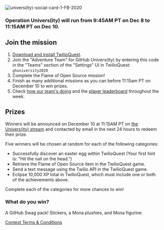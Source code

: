 ![univers(ity)-social-card-1-FB-2020](https://user-images.githubusercontent.com/6633808/101407837-c50eb200-38db-11eb-90ff-4888b5598de0.png)

### Operation Univers(ity) will run from 9:45AM PT on Dec 8 to 11:15AM PT on Dec 10.

## Join the mission
1. [Download and install TwilioQuest](https://www.twilio.com/quest/download).
2. Join the "Adventure Team" for GitHub Univers(ity) by entering this code in the "Teams" section of the "Settings" UI in TwilioQuest: `ghuniversity2020`
3. Complete the Flame of Open Source mission!
4. Finish as many additional missions as you can before 11:15am PT on December 10 to win prizes.
3. Check [how our team's doing](https://www.twilio.com/quest/events/ghuniversity2020) and the [player leaderboard](https://www.twilio.com/quest/events/ghuniversity2020/players) throughout the week.

## Prizes
Winners will be announced on December 10 at 11:15AM PT on [the Univers(ity) stream](https://education.github.com/university) and contacted by email in the next 24 hours to redeem their prize. 

Five winners will be chosen at random for each of the following categories:

* Successfully discover an easter egg within TwilioQuest (Your first hint is: "Hit the nail on the head.")
* Retrieve the Flame of Open Source item in the TwilioQuest game.
* Send a text message using the Twilio API in the TwilioQuest game.
* Eclipse 10,000 XP total in TwilioQuest, which must include one or both of the achievements above.

Complete each of the categories for more chances to win!

### What do you win?
A GitHub Swag pack! Stickers, a Mona plushies, and Mona figurine.

[Contest Terms & Conditions](https://github.com/github/education/files/5589513/GitHub.Education.Operation.Univers.ity.Event.Contest.Official.Rules.docx)



